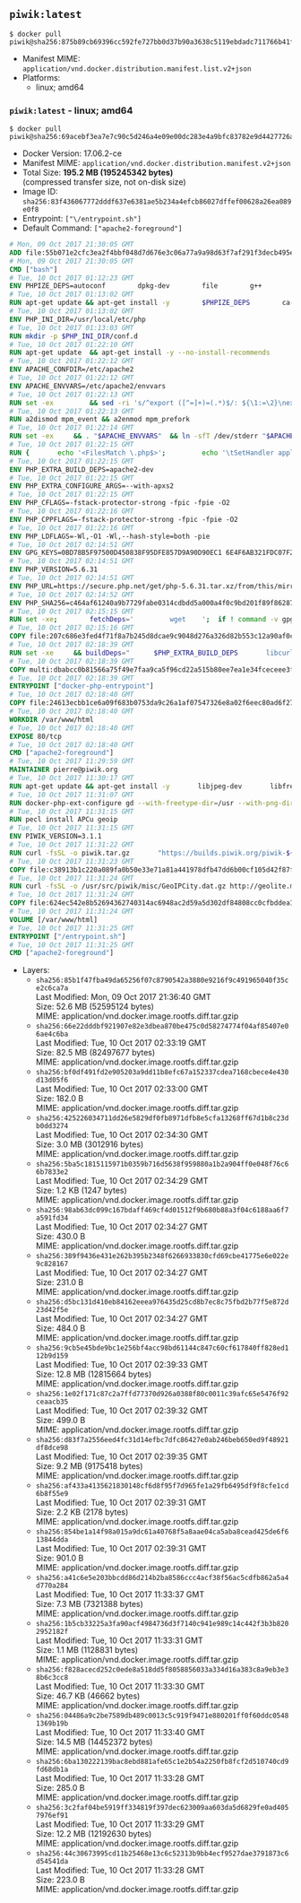 ## `piwik:latest`

```console
$ docker pull piwik@sha256:875b89cb69396cc592fe727bb0d37b90a3638c5119ebdadc711766b41fb4cdbf
```

-	Manifest MIME: `application/vnd.docker.distribution.manifest.list.v2+json`
-	Platforms:
	-	linux; amd64

### `piwik:latest` - linux; amd64

```console
$ docker pull piwik@sha256:69acebf3ea7e7c90c5d246a4e09e00dc283e4a9bfc83782e9d4427726a9f3b98
```

-	Docker Version: 17.06.2-ce
-	Manifest MIME: `application/vnd.docker.distribution.manifest.v2+json`
-	Total Size: **195.2 MB (195245342 bytes)**  
	(compressed transfer size, not on-disk size)
-	Image ID: `sha256:83f436067772dddf637e6381ae5b234a4efcb86027dffef00628a26ea089e0f8`
-	Entrypoint: `["\/entrypoint.sh"]`
-	Default Command: `["apache2-foreground"]`

```dockerfile
# Mon, 09 Oct 2017 21:30:05 GMT
ADD file:55b071e2cfc3ea2f4bbf048d7d676e3c06a77a9a98d63f7af291f3decb495ec8 in / 
# Mon, 09 Oct 2017 21:30:05 GMT
CMD ["bash"]
# Tue, 10 Oct 2017 01:12:23 GMT
ENV PHPIZE_DEPS=autoconf 		dpkg-dev 		file 		g++ 		gcc 		libc-dev 		libpcre3-dev 		make 		pkg-config 		re2c
# Tue, 10 Oct 2017 01:13:02 GMT
RUN apt-get update && apt-get install -y 		$PHPIZE_DEPS 		ca-certificates 		curl 		libedit2 		libsqlite3-0 		libxml2 		xz-utils 	--no-install-recommends && rm -r /var/lib/apt/lists/*
# Tue, 10 Oct 2017 01:13:02 GMT
ENV PHP_INI_DIR=/usr/local/etc/php
# Tue, 10 Oct 2017 01:13:03 GMT
RUN mkdir -p $PHP_INI_DIR/conf.d
# Tue, 10 Oct 2017 01:22:10 GMT
RUN apt-get update 	&& apt-get install -y --no-install-recommends 		apache2 	&& rm -rf /var/lib/apt/lists/*
# Tue, 10 Oct 2017 01:22:12 GMT
ENV APACHE_CONFDIR=/etc/apache2
# Tue, 10 Oct 2017 01:22:12 GMT
ENV APACHE_ENVVARS=/etc/apache2/envvars
# Tue, 10 Oct 2017 01:22:13 GMT
RUN set -ex 		&& sed -ri 's/^export ([^=]+)=(.*)$/: ${\1:=\2}\nexport \1/' "$APACHE_ENVVARS" 		&& . "$APACHE_ENVVARS" 	&& for dir in 		"$APACHE_LOCK_DIR" 		"$APACHE_RUN_DIR" 		"$APACHE_LOG_DIR" 		/var/www/html 	; do 		rm -rvf "$dir" 		&& mkdir -p "$dir" 		&& chown -R "$APACHE_RUN_USER:$APACHE_RUN_GROUP" "$dir"; 	done
# Tue, 10 Oct 2017 01:22:13 GMT
RUN a2dismod mpm_event && a2enmod mpm_prefork
# Tue, 10 Oct 2017 01:22:14 GMT
RUN set -ex 	&& . "$APACHE_ENVVARS" 	&& ln -sfT /dev/stderr "$APACHE_LOG_DIR/error.log" 	&& ln -sfT /dev/stdout "$APACHE_LOG_DIR/access.log" 	&& ln -sfT /dev/stdout "$APACHE_LOG_DIR/other_vhosts_access.log"
# Tue, 10 Oct 2017 01:22:15 GMT
RUN { 		echo '<FilesMatch \.php$>'; 		echo '\tSetHandler application/x-httpd-php'; 		echo '</FilesMatch>'; 		echo; 		echo 'DirectoryIndex disabled'; 		echo 'DirectoryIndex index.php index.html'; 		echo; 		echo '<Directory /var/www/>'; 		echo '\tOptions -Indexes'; 		echo '\tAllowOverride All'; 		echo '</Directory>'; 	} | tee "$APACHE_CONFDIR/conf-available/docker-php.conf" 	&& a2enconf docker-php
# Tue, 10 Oct 2017 01:22:15 GMT
ENV PHP_EXTRA_BUILD_DEPS=apache2-dev
# Tue, 10 Oct 2017 01:22:15 GMT
ENV PHP_EXTRA_CONFIGURE_ARGS=--with-apxs2
# Tue, 10 Oct 2017 01:22:15 GMT
ENV PHP_CFLAGS=-fstack-protector-strong -fpic -fpie -O2
# Tue, 10 Oct 2017 01:22:16 GMT
ENV PHP_CPPFLAGS=-fstack-protector-strong -fpic -fpie -O2
# Tue, 10 Oct 2017 01:22:16 GMT
ENV PHP_LDFLAGS=-Wl,-O1 -Wl,--hash-style=both -pie
# Tue, 10 Oct 2017 02:14:51 GMT
ENV GPG_KEYS=0BD78B5F97500D450838F95DFE857D9A90D90EC1 6E4F6AB321FDC07F2C332E3AC2BF0BC433CFC8B3
# Tue, 10 Oct 2017 02:14:51 GMT
ENV PHP_VERSION=5.6.31
# Tue, 10 Oct 2017 02:14:51 GMT
ENV PHP_URL=https://secure.php.net/get/php-5.6.31.tar.xz/from/this/mirror PHP_ASC_URL=https://secure.php.net/get/php-5.6.31.tar.xz.asc/from/this/mirror
# Tue, 10 Oct 2017 02:14:52 GMT
ENV PHP_SHA256=c464af61240a9b7729fabe0314cdbdd5a000a4f0c9bd201f89f8628732fe4ae4 PHP_MD5=
# Tue, 10 Oct 2017 02:15:15 GMT
RUN set -xe; 		fetchDeps=' 		wget 	'; 	if ! command -v gpg > /dev/null; then 		fetchDeps="$fetchDeps 			dirmngr 			gnupg2 		"; 	fi; 	apt-get update; 	apt-get install -y --no-install-recommends $fetchDeps; 	rm -rf /var/lib/apt/lists/*; 		mkdir -p /usr/src; 	cd /usr/src; 		wget -O php.tar.xz "$PHP_URL"; 		if [ -n "$PHP_SHA256" ]; then 		echo "$PHP_SHA256 *php.tar.xz" | sha256sum -c -; 	fi; 	if [ -n "$PHP_MD5" ]; then 		echo "$PHP_MD5 *php.tar.xz" | md5sum -c -; 	fi; 		if [ -n "$PHP_ASC_URL" ]; then 		wget -O php.tar.xz.asc "$PHP_ASC_URL"; 		export GNUPGHOME="$(mktemp -d)"; 		for key in $GPG_KEYS; do 			gpg --keyserver ha.pool.sks-keyservers.net --recv-keys "$key"; 		done; 		gpg --batch --verify php.tar.xz.asc php.tar.xz; 		rm -rf "$GNUPGHOME"; 	fi; 		apt-get purge -y --auto-remove -o APT::AutoRemove::RecommendsImportant=false $fetchDeps
# Tue, 10 Oct 2017 02:15:16 GMT
COPY file:207c686e3fed4f71f8a7b245d8dcae9c9048d276a326d82b553c12a90af0c0ca in /usr/local/bin/ 
# Tue, 10 Oct 2017 02:18:39 GMT
RUN set -xe 	&& buildDeps=" 		$PHP_EXTRA_BUILD_DEPS 		libcurl4-openssl-dev 		libedit-dev 		libsqlite3-dev 		libssl-dev 		libxml2-dev 		zlib1g-dev 	" 	&& apt-get update && apt-get install -y $buildDeps --no-install-recommends && rm -rf /var/lib/apt/lists/* 		&& export CFLAGS="$PHP_CFLAGS" 		CPPFLAGS="$PHP_CPPFLAGS" 		LDFLAGS="$PHP_LDFLAGS" 	&& docker-php-source extract 	&& cd /usr/src/php 	&& gnuArch="$(dpkg-architecture --query DEB_BUILD_GNU_TYPE)" 	&& debMultiarch="$(dpkg-architecture --query DEB_BUILD_MULTIARCH)" 	&& if [ ! -d /usr/include/curl ]; then 		ln -sT "/usr/include/$debMultiarch/curl" /usr/local/include/curl; 	fi 	&& ./configure 		--build="$gnuArch" 		--with-config-file-path="$PHP_INI_DIR" 		--with-config-file-scan-dir="$PHP_INI_DIR/conf.d" 				--disable-cgi 				--enable-ftp 		--enable-mbstring 		--enable-mysqlnd 				--with-curl 		--with-libedit 		--with-openssl 		--with-zlib 				--with-pcre-regex=/usr 		--with-libdir="lib/$debMultiarch" 				$PHP_EXTRA_CONFIGURE_ARGS 	&& make -j "$(nproc)" 	&& make install 	&& { find /usr/local/bin /usr/local/sbin -type f -executable -exec strip --strip-all '{}' + || true; } 	&& make clean 	&& cd / 	&& docker-php-source delete 		&& apt-get purge -y --auto-remove -o APT::AutoRemove::RecommendsImportant=false $buildDeps 		&& pecl update-channels 	&& rm -rf /tmp/pear ~/.pearrc
# Tue, 10 Oct 2017 02:18:39 GMT
COPY multi:dbabcc0b81566a75f49e7faa9ca5f96cd22a515b80ee7ea1e34fceceee3f9c2a in /usr/local/bin/ 
# Tue, 10 Oct 2017 02:18:39 GMT
ENTRYPOINT ["docker-php-entrypoint"]
# Tue, 10 Oct 2017 02:18:40 GMT
COPY file:24613ecbb1ce6a09f683b0753da9c26a1af07547326e8a02f6eec80ad6f2774a in /usr/local/bin/ 
# Tue, 10 Oct 2017 02:18:40 GMT
WORKDIR /var/www/html
# Tue, 10 Oct 2017 02:18:40 GMT
EXPOSE 80/tcp
# Tue, 10 Oct 2017 02:18:40 GMT
CMD ["apache2-foreground"]
# Tue, 10 Oct 2017 11:29:59 GMT
MAINTAINER pierre@piwik.org
# Tue, 10 Oct 2017 11:30:17 GMT
RUN apt-get update && apt-get install -y       libjpeg-dev       libfreetype6-dev       libgeoip-dev       libpng12-dev       libldap2-dev       zip  && rm -rf /var/lib/apt/lists/*
# Tue, 10 Oct 2017 11:31:07 GMT
RUN docker-php-ext-configure gd --with-freetype-dir=/usr --with-png-dir=/usr --with-jpeg-dir=/usr 	&& docker-php-ext-configure ldap --with-libdir=lib/x86_64-linux-gnu/  	&& docker-php-ext-install -j$(nproc) gd mbstring mysql pdo_mysql zip ldap opcache
# Tue, 10 Oct 2017 11:31:15 GMT
RUN pecl install APCu geoip
# Tue, 10 Oct 2017 11:31:15 GMT
ENV PIWIK_VERSION=3.1.1
# Tue, 10 Oct 2017 11:31:22 GMT
RUN curl -fsSL -o piwik.tar.gz       "https://builds.piwik.org/piwik-${PIWIK_VERSION}.tar.gz"  && curl -fsSL -o piwik.tar.gz.asc       "https://builds.piwik.org/piwik-${PIWIK_VERSION}.tar.gz.asc"  && export GNUPGHOME="$(mktemp -d)"  && gpg --keyserver ha.pool.sks-keyservers.net --recv-keys 814E346FA01A20DBB04B6807B5DBD5925590A237  && gpg --batch --verify piwik.tar.gz.asc piwik.tar.gz  && rm -r "$GNUPGHOME" piwik.tar.gz.asc  && tar -xzf piwik.tar.gz -C /usr/src/  && rm piwik.tar.gz
# Tue, 10 Oct 2017 11:31:23 GMT
COPY file:c38913b1c220a089fa0b50e33e71a81a441978dfb47dd6b00cf105d42f87f82b in /usr/local/etc/php/php.ini 
# Tue, 10 Oct 2017 11:31:24 GMT
RUN curl -fsSL -o /usr/src/piwik/misc/GeoIPCity.dat.gz http://geolite.maxmind.com/download/geoip/database/GeoLiteCity.dat.gz  && gunzip /usr/src/piwik/misc/GeoIPCity.dat.gz
# Tue, 10 Oct 2017 11:31:24 GMT
COPY file:624ec542e8b52694362740314ac6948ac2d59a5d302df84808cc0cfbddea1e59 in /entrypoint.sh 
# Tue, 10 Oct 2017 11:31:24 GMT
VOLUME [/var/www/html]
# Tue, 10 Oct 2017 11:31:25 GMT
ENTRYPOINT ["/entrypoint.sh"]
# Tue, 10 Oct 2017 11:31:25 GMT
CMD ["apache2-foreground"]
```

-	Layers:
	-	`sha256:85b1f47fba49da65256f07c8790542a3880e9216f9c491965040f35ce2c6ca7a`  
		Last Modified: Mon, 09 Oct 2017 21:36:40 GMT  
		Size: 52.6 MB (52595124 bytes)  
		MIME: application/vnd.docker.image.rootfs.diff.tar.gzip
	-	`sha256:66e22dddbf921907e82e3dbea870be475c0d58274774f04af85407e06ae4c6ba`  
		Last Modified: Tue, 10 Oct 2017 02:33:19 GMT  
		Size: 82.5 MB (82497677 bytes)  
		MIME: application/vnd.docker.image.rootfs.diff.tar.gzip
	-	`sha256:bf0df491fd2e905203a9dd11b8efc67a152337cdea7168cbece4e430d13d05f6`  
		Last Modified: Tue, 10 Oct 2017 02:33:00 GMT  
		Size: 182.0 B  
		MIME: application/vnd.docker.image.rootfs.diff.tar.gzip
	-	`sha256:425226034711dd26e5829df0fb8971dfb8e5cfa13268ff67d1b8c23db0dd3274`  
		Last Modified: Tue, 10 Oct 2017 02:34:30 GMT  
		Size: 3.0 MB (3012916 bytes)  
		MIME: application/vnd.docker.image.rootfs.diff.tar.gzip
	-	`sha256:5ba5c1815115971b0359b716d5638f959880a1b2a904ff0e048f76c66b7833e2`  
		Last Modified: Tue, 10 Oct 2017 02:34:29 GMT  
		Size: 1.2 KB (1247 bytes)  
		MIME: application/vnd.docker.image.rootfs.diff.tar.gzip
	-	`sha256:98ab63dc099c167bdaff469cf4d01512f9b680b88a3f04c6188aa6f7a591fd34`  
		Last Modified: Tue, 10 Oct 2017 02:34:27 GMT  
		Size: 430.0 B  
		MIME: application/vnd.docker.image.rootfs.diff.tar.gzip
	-	`sha256:389f9436e431e262b395b2348f6266933830cfd69cbe41775e6e022e9c828167`  
		Last Modified: Tue, 10 Oct 2017 02:34:27 GMT  
		Size: 231.0 B  
		MIME: application/vnd.docker.image.rootfs.diff.tar.gzip
	-	`sha256:d5bc131d410eb84162eeea976435d25cd8b7ec8c75fbd2b77f5e872d23d42f5e`  
		Last Modified: Tue, 10 Oct 2017 02:34:27 GMT  
		Size: 484.0 B  
		MIME: application/vnd.docker.image.rootfs.diff.tar.gzip
	-	`sha256:9cb5e45bde9bc1e256bf4acc98bd61144c847c60cf617840ff828ed112b9d159`  
		Last Modified: Tue, 10 Oct 2017 02:39:33 GMT  
		Size: 12.8 MB (12815664 bytes)  
		MIME: application/vnd.docker.image.rootfs.diff.tar.gzip
	-	`sha256:1e02f171c87c2a7ffd77370d926a0388f80c0011c39afc65e5476f92ceaacb35`  
		Last Modified: Tue, 10 Oct 2017 02:39:32 GMT  
		Size: 499.0 B  
		MIME: application/vnd.docker.image.rootfs.diff.tar.gzip
	-	`sha256:d83f7a2556eed4fc31d14efbc7dfc86427e0ab246beb650ed9f48921df8dce98`  
		Last Modified: Tue, 10 Oct 2017 02:39:35 GMT  
		Size: 9.2 MB (9175418 bytes)  
		MIME: application/vnd.docker.image.rootfs.diff.tar.gzip
	-	`sha256:af433a4135621830148cf6d8f95f7d965fe1a29fb6495df9f8cfe1cd6b8f55e9`  
		Last Modified: Tue, 10 Oct 2017 02:39:31 GMT  
		Size: 2.2 KB (2178 bytes)  
		MIME: application/vnd.docker.image.rootfs.diff.tar.gzip
	-	`sha256:854be1a14f98a015a9dc61a40768f5a8aae04ca5aba8cead425de6f613844dda`  
		Last Modified: Tue, 10 Oct 2017 02:39:31 GMT  
		Size: 901.0 B  
		MIME: application/vnd.docker.image.rootfs.diff.tar.gzip
	-	`sha256:a41c6e5e203bbcdd86d214b2ba8586ccc4acf38f56ac5cdfb862a5a4d770a284`  
		Last Modified: Tue, 10 Oct 2017 11:33:37 GMT  
		Size: 7.3 MB (7321388 bytes)  
		MIME: application/vnd.docker.image.rootfs.diff.tar.gzip
	-	`sha256:1b5cb33225a3fa90acf4984736d3f7140c941e989c14c442f3b3b8202952182f`  
		Last Modified: Tue, 10 Oct 2017 11:33:31 GMT  
		Size: 1.1 MB (1128831 bytes)  
		MIME: application/vnd.docker.image.rootfs.diff.tar.gzip
	-	`sha256:f828acecd252c0ede8a518dd5f8058856033a334d16a383c8a9eb3e38b6c3cc8`  
		Last Modified: Tue, 10 Oct 2017 11:33:30 GMT  
		Size: 46.7 KB (46662 bytes)  
		MIME: application/vnd.docker.image.rootfs.diff.tar.gzip
	-	`sha256:04486a9c2be7589db489c0013c5c919f9471e880201ff0f60ddc05481369b19b`  
		Last Modified: Tue, 10 Oct 2017 11:33:40 GMT  
		Size: 14.5 MB (14452372 bytes)  
		MIME: application/vnd.docker.image.rootfs.diff.tar.gzip
	-	`sha256:6ba130222139bac8ebd881afe65c1e2b54a2250fb8fcf2d510740cd9fd68db1a`  
		Last Modified: Tue, 10 Oct 2017 11:33:28 GMT  
		Size: 285.0 B  
		MIME: application/vnd.docker.image.rootfs.diff.tar.gzip
	-	`sha256:3c2faf04be5919ff334819f397dec623009aa603da5d6829fe0ad4057976ef91`  
		Last Modified: Tue, 10 Oct 2017 11:33:29 GMT  
		Size: 12.2 MB (12192630 bytes)  
		MIME: application/vnd.docker.image.rootfs.diff.tar.gzip
	-	`sha256:44c30673995cd11b25468e13c6c52313b9bb4ecf9527dae3791873c6d54541da`  
		Last Modified: Tue, 10 Oct 2017 11:33:28 GMT  
		Size: 223.0 B  
		MIME: application/vnd.docker.image.rootfs.diff.tar.gzip
